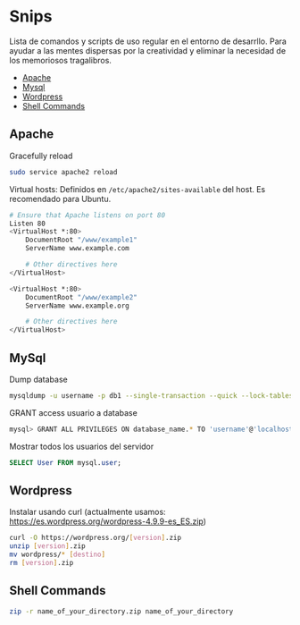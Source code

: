 # Snips

Lista de comandos y scripts de uso regular en el entorno de desarrllo.
Para ayudar a las mentes dispersas por la creatividad y eliminar la necesidad de los memoriosos tragalibros. 

+ [Apache](https://github.com/LucasNatoli/LucasNatoli/blob/master/snips.md#apache)
+ [Mysql](https://github.com/LucasNatoli/LucasNatoli/blob/master/snips.md#mysql)
+ [Wordpress](https://github.com/LucasNatoli/LucasNatoli/blob/master/snips.md#wordpress)
+ [Shell Commands](https://github.com/LucasNatoli/LucasNatoli/blob/master/snips.md#shell-commands)

## Apache

Gracefully reload

```bash
sudo service apache2 reload
```


Virtual hosts: Definidos en `/etc/apache2/sites-available` del host. Es recomendado para Ubuntu.

```bash
# Ensure that Apache listens on port 80
Listen 80
<VirtualHost *:80>
    DocumentRoot "/www/example1"
    ServerName www.example.com

    # Other directives here
</VirtualHost>

<VirtualHost *:80>
    DocumentRoot "/www/example2"
    ServerName www.example.org

    # Other directives here
</VirtualHost>
```

## MySql 

Dump database

```bash
mysqldump -u username -p db1 --single-transaction --quick --lock-tables=false > db1-backup-$(date +%F).sql
```

GRANT access usuario a database

```bash
mysql> GRANT ALL PRIVILEGES ON database_name.* TO 'username'@'localhost';
```

Mostrar todos los usuarios del servidor

```sql
SELECT User FROM mysql.user;
```

## Wordpress

Instalar usando curl 
(actualmente usamos: https://es.wordpress.org/wordpress-4.9.9-es_ES.zip)

```bash
curl -O https://wordpress.org/[version].zip
unzip [version].zip 
mv wordpress/* [destino]
rm [version].zip 
```

## Shell Commands

```bash
zip -r name_of_your_directory.zip name_of_your_directory
```